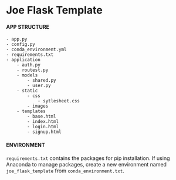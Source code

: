 # Joe Flask Template
#### APP STRUCTURE
```
- app.py
- config.py
- conda_environment.yml
- requirements.txt
- application
    - auth.py
    - routest.py
    - models
        - shared.py
        - user.py
    - static
        - css
            - sytlesheet.css
        - images
    - templates
        - base.html
        - index.html
        - login.html
        - signup.html
```
#### ENVIRONMENT
`requirements.txt` contains the packages for pip installation. If using Anaconda to manage packages, create a new environment named `joe_flask_template` from `conda_environment.txt`.